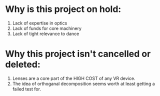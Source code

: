 # Why is this project on hold:
1. Lack of expertise in optics
2. Lack of funds for core machinery
3. Lack of tight relevance to dance
# Why this project isn't cancelled or deleted:
1. Lenses are a core part of the HIGH COST of any VR device.
2. The idea of orthoganal decomposition seems worth at least getting a failed test for.
